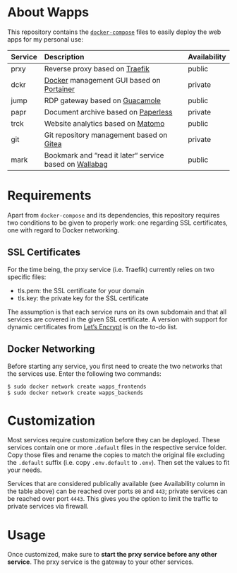 # About Wapps

This repository contains the [``docker-compose``](https://docs.docker.com/compose/) files to easily deploy the web apps for my personal use:

| Service | Description | Availability |
| :------ | :---------- | :----------- |
| prxy    | Reverse proxy based on [Traefik](https://traefik.io/) | public |
| dckr    | [Docker](https://www.docker.com/) management GUI based on [Portainer](https://portainer.io/) | private |
| jump    | RDP gateway based on [Guacamole](https://guacamole.apache.org/) | public |
| papr    | Document archive based on [Paperless](https://paperless.readthedocs.io) | private |
| trck    | Website analytics based on [Matomo](https://matomo.org/) | public |
| git     | Git repository management based on [Gitea](https://gitea.io/en-us/) | private |
| mark    | Bookmark and “read it later“ service based on [Wallabag](https://www.wallabag.org/) | public |

# Requirements

Apart from ``docker-compose`` and its dependencies, this repository requires two conditions to be given to properly work: one regarding SSL certificates, one with regard to Docker networking.

## SSL Certificates

For the time being, the prxy service (i.e. Traefik) currently relies on two specific files:

* tls.pem: the SSL certificate for your domain
* tls.key: the private key for the SSL certificate

The assumption is that each service runs on its own subdomain and that all services are covered in the given SSL certificate. A version with support for dynamic certificates from [Let’s Encrypt](https://letsencrypt.org/) is on the to-do list.

## Docker Networking

Before starting any service, you first need to create the two networks that the services use. Enter the following two commands:

```
$ sudo docker network create wapps_frontends
$ sudo docker network create wapps_backends
```

# Customization

Most services require customization before they can be deployed. These services contain one or more ``.default`` files in the respective service folder. Copy those files and rename the copies to match the original file excluding the ``.default`` suffix (i.e. copy ``.env.default`` to ``.env``). Then set the values to fit your needs.

Services that are considered publically available (see Availability column in the table above) can be reached over ports ``80`` and ``443``; private services can be reached over port ``4443``. This gives you the option to limit the traffic to private services via firewall.

# Usage

Once customized, make sure to **start the prxy service before any other service**. The prxy service is the gateway to your other services.
